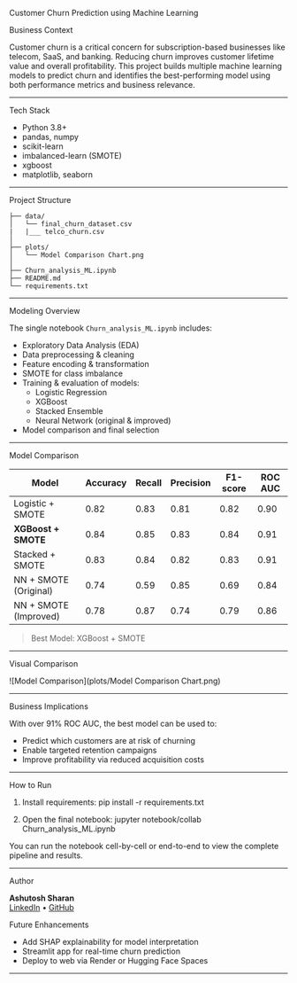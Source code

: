 Customer Churn Prediction using Machine Learning

Business Context

Customer churn is a critical concern for subscription-based businesses like telecom, SaaS, and banking. Reducing churn improves customer lifetime value and overall profitability. This project builds multiple machine learning models to predict churn and identifies the best-performing model using both performance metrics and business relevance.

---

Tech Stack

- Python 3.8+
- pandas, numpy
- scikit-learn
- imbalanced-learn (SMOTE)
- xgboost
- matplotlib, seaborn

---

Project Structure

```
├── data/
│   └── final_churn_dataset.csv
|   |___ telco_churn.csv
│
├── plots/
│   └── Model Comparison Chart.png
│
├── Churn_analysis_ML.ipynb 
├── README.md
└── requirements.txt
```

---

Modeling Overview

The single notebook `Churn_analysis_ML.ipynb` includes:

- Exploratory Data Analysis (EDA)
- Data preprocessing & cleaning
- Feature encoding & transformation
- SMOTE for class imbalance
- Training & evaluation of models:
  - Logistic Regression
  - XGBoost
  - Stacked Ensemble
  - Neural Network (original & improved)
- Model comparison and final selection

---

Model Comparison

| Model                  | Accuracy | Recall | Precision | F1-score | ROC AUC |
|------------------------|----------|--------|-----------|----------|---------|
| Logistic + SMOTE       | 0.82     | 0.83   | 0.81      | 0.82     | 0.90    |
| **XGBoost + SMOTE**    | 0.84     | 0.85   | 0.83      | 0.84     | 0.91    |
| Stacked + SMOTE        | 0.83     | 0.84   | 0.82      | 0.83     | 0.91    |
| NN + SMOTE (Original)  | 0.74     | 0.59   | 0.85      | 0.69     | 0.84    |
| NN + SMOTE (Improved)  | 0.78     | 0.87   | 0.74      | 0.79     | 0.86    |

> Best Model: XGBoost + SMOTE

---

Visual Comparison

![Model Comparison](plots/Model Comparison Chart.png)

---

Business Implications

With over 91% ROC AUC, the best model can be used to:
- Predict which customers are at risk of churning
- Enable targeted retention campaigns
- Improve profitability via reduced acquisition costs

---

How to Run

1. Install requirements:
pip install -r requirements.txt

2. Open the final notebook:
jupyter notebook/collab Churn_analysis_ML.ipynb


You can run the notebook cell-by-cell or end-to-end to view the complete pipeline and results.

---

Author

**Ashutosh Sharan**  
[LinkedIn](https://www.linkedin.com/in/ashutoshsharan12/) • 
[GitHub](https://github.com/Ashutosh40774)



Future Enhancements

- Add SHAP explainability for model interpretation
- Streamlit app for real-time churn prediction
- Deploy to web via Render or Hugging Face Spaces

---

